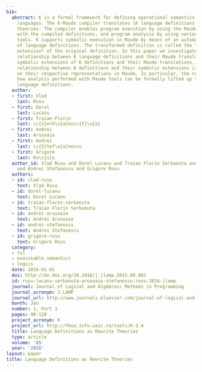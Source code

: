 ```yaml
---
bib:
  abstract: K is a formal framework for defining operational semantics of programming
    languages. The K-Maude compiler translates \K language definitions to Maude rewrite
    theories. The compiler enables program execution by using the Maude rewrite engine
    with the compiled definitions, and program analysis by using various Maude analysis
    tools. K supports symbolic execution in Maude by means of an automatic transformation
    of language definitions. The transformed definition is called the *\em symbolic
    extension* of the original definition. In this paper we investigate the theoretical
    relationship between K language definitions and their Maude translations, between
    symbolic extensions of K definitions and their Maude translations, and how the
    relationship between K definitions and their symbolic extensions is reflected
    on their respective representations in Maude. In particular, the results show
    how analysis performed with Maude tools can be formally lifted up to the original
    language definitions.
  author:
  - first: Vlad
    last: Rusu
  - first: Dorel
    last: Lucanu
  - first: Traian-Florin
    last: \c{S}erb\u{a}nu\c{t}\u{a}
  - first: Andrei
    last: Arusoaie
  - first: Andrei
    last: \c{S}tef\u{a}nescu
  - first: Grigore
    last: Ro\c{s}u
  author_id: Vlad Rusu and Dorel Lucanu and Traian Florin Serbanuta and Andrei Arusoaie
    and Andrei Stefanescu and Grigore Rosu
  authors:
  - id: vlad-rusu
    text: Vlad Rusu
  - id: dorel-lucanu
    text: Dorel Lucanu
  - id: traian-florin-serbanuta
    text: Traian Florin Serbanuta
  - id: andrei-arusoaie
    text: Andrei Arusoaie
  - id: andrei-stefanescu
    text: Andrei Stefanescu
  - id: grigore-rosu
    text: Grigore Rosu
  category:
  - fsl
  - executable_semantics
  - logics
  date: 2016-01-01
  doi: http://dx.doi.org/10.1016/j.jlamp.2015.09.001
  id: rusu-lucanu-serbanuta-arusoaie-stefanescu-rosu-2016-jlamp
  journal: Journal of Logical and Algebraic Methods in Programming
  journal_acronym: J.LAMP
  journal_url: http://www.journals.elsevier.com/journal-of-logical-and-algebraic-methods-in-programming
  month: Jan
  number: 1, Part 1
  pages: 98-120
  project_acronym: K
  project_url: http://fmse.info.uaic.ro/tools/K-3.4
  title: Language Definitions as Rewrite Theories
  type: article
  volume: '85'
  year: '2016'
layout: paper
title: Language Definitions as Rewrite Theories
---
```

